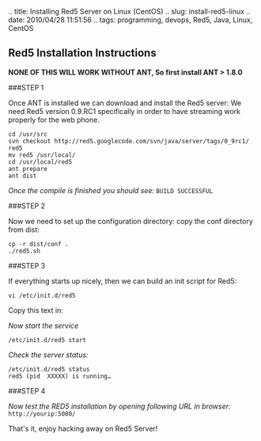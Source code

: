.. title: Installing Red5 Server on Linux (CentOS)
.. slug: install-red5-linux
.. date: 2010/04/28 11:51:56
.. tags: programming, devops, Red5, Java, Linux, CentOS

Red5 Installation Instructions
------------------------------

**NONE OF THIS WILL WORK WITHOUT ANT, So first install ANT > 1.8.0**

###STEP 1

Once ANT is installed we can download and install the Red5 server:
We need Red5 version 0.9.RC1 specifically in order to have streaming work properly for the web phone.

	cd /usr/src
	svn checkout http://red5.googlecode.com/svn/java/server/tags/0_9rc1/ red5
	mv red5 /usr/local/
	cd /usr/local/red5
	ant prepare
	ant dist

*Once the compile is finished you should see:*
`BUILD SUCCESSFUL`

###STEP 2

Now we need to set up the configuration directory: copy the conf directory from dist:

	cp -r dist/conf .
	./red5.sh

###STEP 3

If everything starts up nicely, then we can build an init script for Red5:

`vi /etc/init.d/red5`

Copy this text in:

<script src="https://gist.github.com/camronlevanger/5080937.js"></script>



*Now start the service*

`/etc/init.d/red5 start`


*Check the server status:*

	/etc/init.d/red5 status
	red5 (pid  XXXXX) is running…



###STEP 4

*Now test the RED5 installation by opening following URL in browser:*
`http://yourip:5080/`

That's it, enjoy hacking away on Red5 Server!
